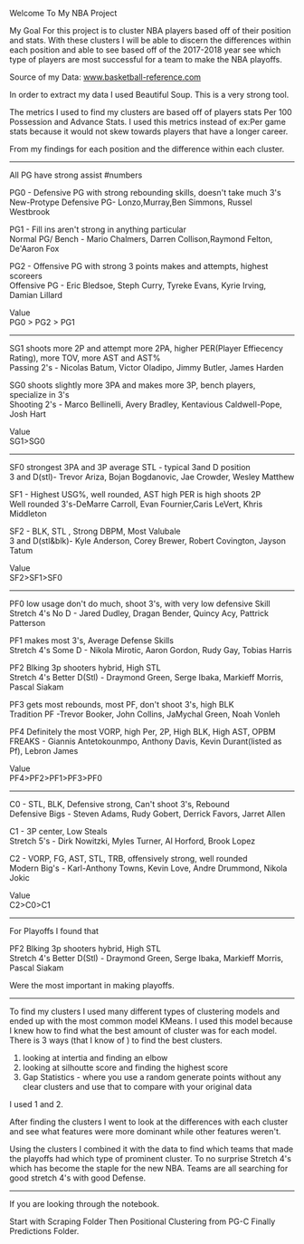 
Welcome To My NBA Project

My Goal For this project is to cluster NBA players based off of their position and stats.
With these clusters I will be able to discern the differences within each position and able to see based off of the 2017-2018 year see which type of players are most successful for a team to make the NBA playoffs.

Source of my Data: www.basketball-reference.com

In order to extract my data I used Beautiful Soup.
This is a very strong tool.

The metrics I used to find my clusters are based off of players stats Per 100 Possession and Advance Stats.
I used this metrics instead of ex:Per game stats because it would not skew towards players that have a longer career.



From my findings for each position and the difference within each cluster.

---------------

All PG have strong assist #numbers

PG0 - Defensive PG with strong rebounding skills, doesn't take much 3's 
<br/>New-Protype Defensive PG- Lonzo,Murray,Ben Simmons, Russel Westbrook

PG1 - Fill ins aren't strong in anything particular
<br/>Normal PG/ Bench - Mario Chalmers, Darren Collison,Raymond Felton, De'Aaron Fox

PG2 - Offensive PG with strong 3 points makes and attempts, highest scoreers
<br/>Offensive PG - Eric Bledsoe, Steph Curry, Tyreke Evans, Kyrie Irving, Damian Lillard

Value
<br/>PG0 > PG2 > PG1

----------------

SG1 shoots more 2P and attempt more 2PA, higher PER(Player Effiecency Rating), more TOV, more AST and AST%
<br/>Passing 2's - Nicolas Batum, Victor Oladipo, Jimmy Butler, James Harden

SG0 shoots slightly more 3PA and makes more 3P, bench players, specialize in 3's
<br/>Shooting 2's - Marco Bellinelli, Avery Bradley, Kentavious Caldwell-Pope, Josh Hart

Value
<br/> SG1>SG0

----------------

SF0 strongest 3PA and 3P average STL - typical 3and D position
<br/> 3 and D(stl)- Trevor Ariza, Bojan Bogdanovic, Jae Crowder, Wesley Matthew

SF1 - Highest USG%, well rounded, AST high PER is high shoots 2P 
<br/> Well rounded 3's-DeMarre Carroll, Evan Fournier,Caris LeVert, Khris Middleton

SF2 - BLK, STL , Strong DBPM, Most Valubale
<br/> 3 and D(stl&blk)- Kyle Anderson, Corey Brewer, Robert Covington, Jayson Tatum

Value
<br/> SF2>SF1>SF0

----------------

PF0 low usage don't do much, shoot 3's, with very low defensive Skill
<br/> Stretch 4's No D - Jared Dudley, Dragan Bender, Quincy Acy, Pattrick Patterson

PF1 makes most 3's, Average Defense Skills
<br/> Stretch 4's Some D - Nikola Mirotic, Aaron Gordon, Rudy Gay, Tobias Harris

PF2 Blking 3p shooters hybrid, High STL
<br/> Stretch 4's Better D(Stl) - Draymond Green, Serge Ibaka, Markieff Morris, Pascal Siakam

PF3 gets most rebounds, most PF, don't shoot 3's, high BLK
<br/> Tradition PF -Trevor Booker, John Collins, JaMychal Green, Noah Vonleh

PF4 Definitely the most VORP, high Per, 2P, High BLK, High AST, OPBM
<br/> FREAKS - Giannis Antetokounmpo, Anthony Davis, Kevin Durant(listed as Pf), Lebron James

Value
<br/> PF4>PF2>PF1>PF3>PF0

-----------------

C0 - STL, BLK, Defensive strong, Can't shoot 3's, Rebound
<br/> Defensive Bigs - Steven Adams, Rudy Gobert, Derrick Favors, Jarret Allen

C1 - 3P center, Low Steals
<br/> Stretch 5's - Dirk Nowitzki, Myles Turner, Al Horford, Brook Lopez

C2 - VORP, FG, AST, STL, TRB, offensively strong, well rounded
<br/> Modern Big's - Karl-Anthony Towns, Kevin Love, Andre Drummond, Nikola Jokic

Value
<br/> C2>C0>C1

------------------


For Playoffs I found that 

PF2 Blking 3p shooters hybrid, High STL
<br/> Stretch 4's Better D(Stl) - Draymond Green, Serge Ibaka, Markieff Morris, Pascal Siakam

Were the most important in making playoffs.

--------------------------------------------------------------------------------------------------

To find my clusters I used many different types of clustering models and ended up with the most common model KMeans.
I used this model because I knew how to find what the best amount of cluster was for each model. 
There is 3 ways (that I know of ) to find the best clusters.
1. looking at intertia and finding an elbow
2. looking at silhoutte score and finding the highest score
3. Gap Statistics - where you use a random generate points without any clear clusters and use that to compare with your original data

I used 1 and 2.

After finding the clusters I went to look at the differences with each cluster and see what features were more dominant while other features weren't. 


Using the clusters I combined it with the data to find which teams that made the playoffs had which type of prominent cluster.
To no surprise Stretch 4's which has become the staple for the new NBA. 
Teams are all searching for good stretch 4's with good Defense.

-----------------------------------

If you are looking through the notebook. 

Start with Scraping Folder
Then Positional Clustering from PG-C
Finally Predictions Folder.


